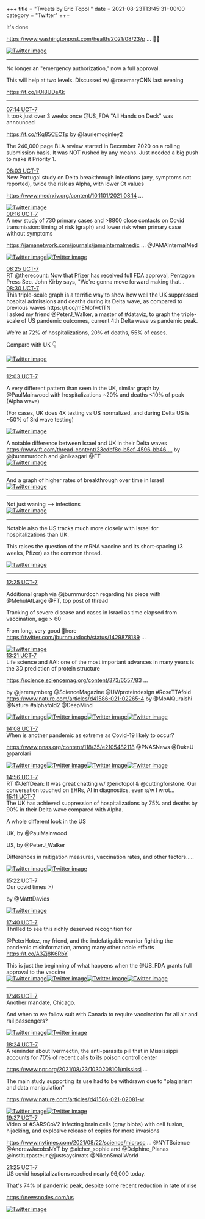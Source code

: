 +++
title = "Tweets by Eric Topol " 
date = 2021-08-23T13:45:31+00:00
category = "Twitter"
+++
<div class="thread"> 
<div class="thread-content"> 
It's done 

<a href="https://www.washingtonpost.com/health/2021/08/23/pfizer-vaccine-full-approval/" target="_blank" rel="noreferer">https://www.washingtonpost.com/health/2021/08/23/p ...</a> 
 👏👏 </div> 
<a href="/twitter/erictopol/images/E9etGj0VcAIoZyv.jpg"  ><img src="/twitter/erictopol/images/E9etGj0VcAIoZyv.jpg" alt="Twitter image" ></img></a><hr><div class="thread-content"> 
No longer an "emergency authorization," now a full approval.

This will help at two levels. Discussed w/ @rosemaryCNN last evening

https://t.co/liOI8UDeXk</div> 
<hr><div class="profile"> 
<a href="https://twitter.com/erictopol/status/1429809399019675648" target="_blank" rel="noreferer">07:14 UCT-7</a> 
</div> 
<div class="content"> 
It took just over 3 weeks once @US_FDA "All Hands on Deck" was announced

https://t.co/fKq85CECTp by @lauriemcginley2 

The 240,000 page BLA review started in December 2020 on a rolling submission basis. It was NOT rushed by any means. Just needed a big push to make it Priority 1.</div> 
</div> 
<div class="tweet"> 
<div class="profile"> 
<a href="https://twitter.com/erictopol/status/1429821694785462282" target="_blank" rel="noreferer">08:03 UCT-7</a> 
</div> 
<div class="content"> 
New Portugal study on Delta breakthrough infections (any, symptoms not reported), twice the risk as Alpha, with lower Ct values

<a href="https://www.medrxiv.org/content/10.1101/2021.08.14.21262020v1" target="_blank" rel="noreferer">https://www.medrxiv.org/content/10.1101/2021.08.14 ...</a> 
 </div> 
<a href="/twitter/erictopol/images/E9e_NKLUUAgAwiw.jpg"  ><img src="/twitter/erictopol/images/E9e_NKLUUAgAwiw.jpg" alt="Twitter image" ></img></a></div> 
<div class="tweet"> 
<div class="profile"> 
<a href="https://twitter.com/erictopol/status/1429824991936139267" target="_blank" rel="noreferer">08:16 UCT-7</a> 
</div> 
<div class="content"> 
A new study of 730 primary cases and &gt;8800 close contacts on Covid transmission: timing of risk (graph) and lower risk when primary case without symptoms

<a href="https://jamanetwork.com/journals/jamainternalmedicine/fullarticle/2783099" target="_blank" rel="noreferer">https://jamanetwork.com/journals/jamainternalmedic ...</a> 
 @JAMAInternalMed </div> 
<a href="/twitter/erictopol/images/E9fB-i0VoAgfHfG.jpg"  ><img src="/twitter/erictopol/images/E9fB-i0VoAgfHfG.jpg" alt="Twitter image" ></img></a><a href="/twitter/erictopol/images/E9fCAf6VcAE3qqD.jpg"  ><img src="/twitter/erictopol/images/E9fCAf6VcAE3qqD.jpg" alt="Twitter image" ></img></a></div> 
<div class="tweet"> 
<div class="profile"> 
<a href="https://twitter.com/erictopol/status/1429827256315125770" target="_blank" rel="noreferer">08:25 UCT-7</a> 
</div> 
<div class="content"> 
RT @therecount: Now that Pfizer has received full FDA approval, Pentagon Press Sec. John Kirby says, "We're gonna move forward making that…</div> 
</div> 
<div class="tweet"> 
<div class="profile"> 
<a href="https://twitter.com/erictopol/status/1429828458289369088" target="_blank" rel="noreferer">08:30 UCT-7</a> 
</div> 
<div class="content"> 
This triple-scale graph is a terrific way to show how well the UK suppressed hospital admissions and deaths during its Delta wave, as compared to previous waves https://t.co/mEMofwt1TN</div> 
</div> 
<div class="thread"> 
<div class="thread-content"> 
I asked my friend @PeterJ_Walker, a master of #dataviz, to graph the triple-scale of US pandemic outcomes, current 4th Delta wave vs pandemic peak. 

We're at 72% of hospitalizations, 20% of deaths, 55% of cases. 

Compare with UK 👇 </div> 
<a href="/twitter/erictopol/images/E9f0YmnVUDMNhC_.jpg"  ><img src="/twitter/erictopol/images/E9f0YmnVUDMNhC_.jpg" alt="Twitter image" ></img></a><hr><div class="profile"> 
<a href="https://twitter.com/erictopol/status/1429881927113199618" target="_blank" rel="noreferer">12:03 UCT-7</a> 
</div> 
<div class="content"> 
A very different pattern than seen in the UK, similar graph by @PaulMainwood with hospitalizations ~20% and deaths &lt;10% of peak (Alpha wave)

(For cases, UK does 4X testing vs US normalized, and during Delta US is ~50% of 3rd wave testing) </div> 
<a href="/twitter/erictopol/images/E9f1QNQVUCMQtLM.png"  ><img src="/twitter/erictopol/images/E9f1QNQVUCMQtLM.png" alt="Twitter image" ></img></a></div> 
<div class="thread"> 
<div class="thread-content"> 
A notable difference between Israel and UK in their Delta waves <a href="https://www.ft.com/thread-content/23cdbf8c-b5ef-4596-bb46-f510606ab556" target="_blank" rel="noreferer">https://www.ft.com/thread-content/23cdbf8c-b5ef-4596-bb46 ...</a> 
 by @jburnmurdoch and @nikasgari @FT </div> 
<a href="/twitter/erictopol/images/E9fLmPHUcAArgDl.jpg"  ><img src="/twitter/erictopol/images/E9fLmPHUcAArgDl.jpg" alt="Twitter image" ></img></a><hr><div class="thread-content"> 
And a graph of higher rates of breakthrough over time in Israel </div> 
<a href="/twitter/erictopol/images/E9fMPOAVgAAvFBc.jpg"  ><img src="/twitter/erictopol/images/E9fMPOAVgAAvFBc.jpg" alt="Twitter image" ></img></a><hr><div class="thread-content"> 
Not just waning --&gt; infections </div> 
<a href="/twitter/erictopol/images/E9fNnfCVoAQivsZ.jpg"  ><img src="/twitter/erictopol/images/E9fNnfCVoAQivsZ.jpg" alt="Twitter image" ></img></a><hr><div class="thread-content"> 
Notable also the US tracks much more closely with Israel for hospitalizations than UK.

This raises the question of  the mRNA vaccine and its short-spacing (3 weeks, Pfizer) as the common thread. </div> 
<a href="/twitter/erictopol/images/E9fRiWYUYAIScej.jpg"  ><img src="/twitter/erictopol/images/E9fRiWYUYAIScej.jpg" alt="Twitter image" ></img></a><hr><div class="profile"> 
<a href="https://twitter.com/erictopol/status/1429887609254268931" target="_blank" rel="noreferer">12:25 UCT-7</a> 
</div> 
<div class="content"> 
Additional graph via @jburnmurdoch regarding his piece with @MehulAtLarge @FT, top post of thread

Tracking of severe disease and cases in Israel as time elapsed from vaccination, age &gt; 60

From long, very good 🧵here <a href="https://twitter.com/jburnmurdoch/status/1429878189011111936" target="_blank" rel="noreferer">https://twitter.com/jburnmurdoch/status/1429878189 ...</a> 
 </div> 
<a href="/twitter/erictopol/images/E9f6Te6VUBkaqX5.png"  ><img src="/twitter/erictopol/images/E9f6Te6VUBkaqX5.png" alt="Twitter image" ></img></a></div> 
<div class="tweet"> 
<div class="profile"> 
<a href="https://twitter.com/erictopol/status/1429901716925796357" target="_blank" rel="noreferer">13:21 UCT-7</a> 
</div> 
<div class="content"> 
Life science and #AI: one of the most important advances in many years is the 3D prediction of protein structure

<a href="https://science.sciencemag.org/content/373/6557/835" target="_blank" rel="noreferer">https://science.sciencemag.org/content/373/6557/83 ...</a> 


by @jeremymberg @ScienceMagazine @UWproteindesign #RoseTTAfold <a href="https://www.nature.com/articles/d41586-021-02265-4" target="_blank" rel="noreferer">https://www.nature.com/articles/d41586-021-02265-4</a> 
 by @MoAlQuraishi @Nature #alphafold2 @DeepMind </div> 
<a href="/twitter/erictopol/images/E9gGM5bVUAkeBts.jpg"  ><img src="/twitter/erictopol/images/E9gGM5bVUAkeBts.jpg" alt="Twitter image" ></img></a><a href="/twitter/erictopol/images/E9gHIs5VUA0A67L.jpg"  ><img src="/twitter/erictopol/images/E9gHIs5VUA0A67L.jpg" alt="Twitter image" ></img></a><a href="/twitter/erictopol/images/E9gHKVoVUAEv5tE.jpg"  ><img src="/twitter/erictopol/images/E9gHKVoVUAEv5tE.jpg" alt="Twitter image" ></img></a><a href="/twitter/erictopol/images/E9gHMCDVUAIZKWK.jpg"  ><img src="/twitter/erictopol/images/E9gHMCDVUAIZKWK.jpg" alt="Twitter image" ></img></a></div> 
<div class="tweet"> 
<div class="profile"> 
<a href="https://twitter.com/erictopol/status/1429913413174497288" target="_blank" rel="noreferer">14:08 UCT-7</a> 
</div> 
<div class="content"> 
When is another pandemic as extreme as Covid-19 likely to occur?

<a href="https://www.pnas.org/content/118/35/e2105482118" target="_blank" rel="noreferer">https://www.pnas.org/content/118/35/e2105482118</a> 
 @PNASNews @DukeU @parolari </div> 
<a href="/twitter/erictopol/images/E9gSMR1VgAA_CbD.jpg"  ><img src="/twitter/erictopol/images/E9gSMR1VgAA_CbD.jpg" alt="Twitter image" ></img></a><a href="/twitter/erictopol/images/E9gSOUKVIAAXzrg.jpg"  ><img src="/twitter/erictopol/images/E9gSOUKVIAAXzrg.jpg" alt="Twitter image" ></img></a><a href="/twitter/erictopol/images/E9gSQcBVEA8-yIG.png"  ><img src="/twitter/erictopol/images/E9gSQcBVEA8-yIG.png" alt="Twitter image" ></img></a><a href="/twitter/erictopol/images/E9gSShjVEA0UW4-.jpg"  ><img src="/twitter/erictopol/images/E9gSShjVEA0UW4-.jpg" alt="Twitter image" ></img></a></div> 
<div class="tweet"> 
<div class="profile"> 
<a href="https://twitter.com/erictopol/status/1429925652690440192" target="_blank" rel="noreferer">14:56 UCT-7</a> 
</div> 
<div class="content"> 
RT @JeffDean: It was great chatting w/ @erictopol &amp; @cuttingforstone.  Our conversation touched on EHRs, AI in diagnostics, even s/w I wrot…</div> 
</div> 
<div class="tweet"> 
<div class="profile"> 
<a href="https://twitter.com/erictopol/status/1429929341966684183" target="_blank" rel="noreferer">15:11 UCT-7</a> 
</div> 
<div class="content"> 
The UK has achieved suppression of hospitalizations by 75% and deaths by 90% in their Delta wave compared with Alpha.

A whole different look in the US

UK, by  @PaulMainwood 

US, by  @PeterJ_Walker 

Differences in mitigation measures, vaccination rates, and other factors..... </div> 
<a href="/twitter/erictopol/images/E9ghFwoVEB4-zaZ.png"  ><img src="/twitter/erictopol/images/E9ghFwoVEB4-zaZ.png" alt="Twitter image" ></img></a><a href="/twitter/erictopol/images/E9ggmgTVEBEmdRF.jpg"  ><img src="/twitter/erictopol/images/E9ggmgTVEBEmdRF.jpg" alt="Twitter image" ></img></a></div> 
<div class="tweet"> 
<div class="profile"> 
<a href="https://twitter.com/erictopol/status/1429932196958113801" target="_blank" rel="noreferer">15:22 UCT-7</a> 
</div> 
<div class="content"> 
Our covid times :-)

by @MatttDavies </div> 
<a href="/twitter/erictopol/images/E9gjuSbUUAAvTW9.jpg"  ><img src="/twitter/erictopol/images/E9gjuSbUUAAvTW9.jpg" alt="Twitter image" ></img></a></div> 
<div class="tweet"> 
<div class="profile"> 
<a href="https://twitter.com/erictopol/status/1429966829150081025" target="_blank" rel="noreferer">17:40 UCT-7</a> 
</div> 
<div class="content"> 
Thrilled to see this richly deserved recognition for 

@PeterHotez, my friend, and the indefatigable warrior fighting the pandemic misinformation, among many other noble efforts https://t.co/A3Zj8K6RbY</div> 
</div> 
<div class="thread"> 
<div class="thread-content"> 
This is just the beginning of what happens when the @US_FDA grants full approval to the vaccine </div> 
<a href="/twitter/erictopol/images/E9frF9nVUAgZeTW.jpg"  ><img src="/twitter/erictopol/images/E9frF9nVUAgZeTW.jpg" alt="Twitter image" ></img></a><a href="/twitter/erictopol/images/E9frHx9VUAgkoHc.jpg"  ><img src="/twitter/erictopol/images/E9frHx9VUAgkoHc.jpg" alt="Twitter image" ></img></a><a href="/twitter/erictopol/images/E9frJi8UYAM4WoN.jpg"  ><img src="/twitter/erictopol/images/E9frJi8UYAM4WoN.jpg" alt="Twitter image" ></img></a><a href="/twitter/erictopol/images/E9frLB2VoAARKFt.jpg"  ><img src="/twitter/erictopol/images/E9frLB2VoAARKFt.jpg" alt="Twitter image" ></img></a><hr><div class="profile"> 
<a href="https://twitter.com/erictopol/status/1429968347341357058" target="_blank" rel="noreferer">17:46 UCT-7</a> 
</div> 
<div class="content"> 
Another mandate, Chicago.

And when to we follow suit with Canada to require vaccination for all air and rail passengers? </div> 
<a href="/twitter/erictopol/images/E9hEaCWVIAAmKls.jpg"  ><img src="/twitter/erictopol/images/E9hEaCWVIAAmKls.jpg" alt="Twitter image" ></img></a><a href="/twitter/erictopol/images/E9hEbWYVUAE2T1m.jpg"  ><img src="/twitter/erictopol/images/E9hEbWYVUAE2T1m.jpg" alt="Twitter image" ></img></a></div> 
<div class="tweet"> 
<div class="profile"> 
<a href="https://twitter.com/erictopol/status/1429977888967729170" target="_blank" rel="noreferer">18:24 UCT-7</a> 
</div> 
<div class="content"> 
A reminder about Ivermectin, the anti-parasite pill that  in Mississippi accounts for 70% of recent calls to its poison control center

<a href="https://www.npr.org/2021/08/23/1030208101/mississippi-livestock-drug-ivermectin-covid-misinformation" target="_blank" rel="noreferer">https://www.npr.org/2021/08/23/1030208101/mississi ...</a> 


The main study supporting its use had to be withdrawn due to "plagiarism and data manipulation"

<a href="https://www.nature.com/articles/d41586-021-02081-w" target="_blank" rel="noreferer">https://www.nature.com/articles/d41586-021-02081-w</a> 
 </div> 
<a href="/twitter/erictopol/images/E9hM2WvVoAg64FS.jpg"  ><img src="/twitter/erictopol/images/E9hM2WvVoAg64FS.jpg" alt="Twitter image" ></img></a><a href="/twitter/erictopol/images/E9hM3vRUUAAXhW8.jpg"  ><img src="/twitter/erictopol/images/E9hM3vRUUAAXhW8.jpg" alt="Twitter image" ></img></a></div> 
<div class="tweet"> 
<div class="profile"> 
<a href="https://twitter.com/erictopol/status/1429996140179574786" target="_blank" rel="noreferer">19:37 UCT-7</a> 
</div> 
<div class="content"> 
Video of #SARSCoV2 infecting brain cells (gray blobs) with cell fusion, hijacking, and explosive release of copies for more invasions

<a href="https://www.nytimes.com/2021/08/22/science/microscopic-bat-brain-virus.html?smtyp=cur&smid=tw-nytimesscience" target="_blank" rel="noreferer">https://www.nytimes.com/2021/08/22/science/microsc ...</a> 
 @NYTScience @AndrewJacobsNYT by @aicher_sophie and @Delphine_Planas @institutpasteur @justsaysinrats @NikonSmallWorld </div> 
</div> 
<div class="tweet"> 
<div class="profile"> 
<a href="https://twitter.com/erictopol/status/1430023331743371269" target="_blank" rel="noreferer">21:25 UCT-7</a> 
</div> 
<div class="content"> 
US covid hospitalizations reached nearly 96,000 today.

That's 74% of pandemic peak, despite some recent reduction in rate of rise

<a href="https://newsnodes.com/us" target="_blank" rel="noreferer">https://newsnodes.com/us</a> 
 </div> 
<a href="/twitter/erictopol/images/E9h1tL6VkAgCdOf.jpg"  ><img src="/twitter/erictopol/images/E9h1tL6VkAgCdOf.jpg" alt="Twitter image" ></img></a></div> 


